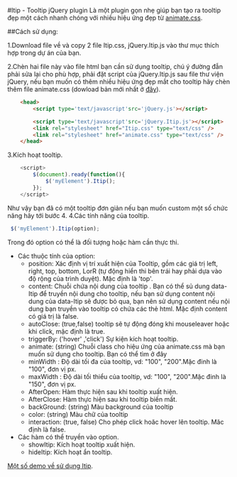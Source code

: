 #Itip - Tooltip jQuery plugin
Là một plugin gọn nhẹ  giúp bạn tạo ra tooltip đẹp một cách nhanh chóng với nhiều hiệu ứng đẹp từ [animate.css](http://daneden.github.io/animate.css/).

##Cách sử dụng: 

1.Download file về và copy 2 file Itip.css, jQuery.Itip.js vào thư mục thích hợp trong dự án của bạn.

2.Chèn hai file này vào file html bạn cần sử dụng tooltip, chú ý đường đẫn phải sửa lại cho phù hợp, phải đặt script của jQuery.Itip.js sau file thư viện jQuery, nếu bạn muốn có thêm nhiều hiệu ứng đẹp mắt cho tooltip hãy chèn thêm file animate.css (dowload bản mới nhất ở [đây](http://daneden.github.io/animate.css/)).
```html
	<head>
		<script type='text/javascript'src='jQuery.js'></script>

		<script type='text/javascript'src='jQuery.Itip.js'></script>
		<link rel="stylesheet" href="Itip.css" type="text/css" />
		<link rel="stylesheet" href="animate.css" type="text/css" />
	</head>
```

3.Kích hoạt tooltip.
```javascript
	<script>
		$(document).ready(function(){
			$('myElement').Itip();
		});
	</script>
```
  Như vậy bạn đã có một tooltip đơn giản nếu bạn muốn custom một số chức năng hãy tới bước 4.
4.Các tính năng của tooltip.
```javascript
 $('myElement').Itip(option);
```

Trong đó option có thể là đối tượng hoặc hàm cần thực thi.
* Các thuộc tính của option:
	* position: Xác định vị trí xuất hiện của Tooltip, gồm các giá trị left, right, top, bottom, LorR (tự động hiển thi bên trái hay phải dựa vào độ rộng của trình duyệt). Mặc định là 'top'.
	* content:   Chuỗi chứa nội dung của tooltip . Bạn có thể sủ dung data-Itip để truyền nội dung cho tooltip, nếu bạn sử dụng content nội dung của data-Itip sẽ được bỏ qua, bạn nên sử dụng content nếu nội dung bạn truyền vào tooltip có chứa các thẻ html. Mặc định content có giá trị là false.
	* autoClose: (true,false) tooltip sẽ tự động đóng khi mouseleaver hoặc khi click, mặc định là true.
	* triggerBy: ('hover' ,'click') Sự kiện kích hoạt tooltip.
	* animate:  (string) Chuỗi class cho hiệu ứng của animate.css mà bạn muốn sử dụng cho tooltip. Bạn có thể tìm ở đây
	* minWidth :  Độ dài tối đa của tooltip, vd: "100", "200".Mặc đinh là "100", đơn vị px.
	* maxWidth :  Độ dài tối thiểu của tooltip, vd: "100", "200".Mặc đinh là "150", đơn vị px.
	* AfterOpen: Hàm thực hiện sau khi tooltip xuất hiện.
	* AfterClose: Hàm thực hiện sau khi tooltip biến mất.
	* backGround: (string) Màu background của tooltip
	* color: (string) Màu chữ của tooltip
	* interaction: (true, false) Cho phép click hoăc hover lên tooltip. Măc định là false. 
* Các hàm có thể truyền vào option.
	* showItip: Kích hoạt tooltip xuất hiện.
	* hideItip: Kích hoạt ẩn tooltip.

[Một số demo về sử dụng Itip](http://thaimaize.com/profile/responsivehtml/Itip_jQuery_plugin/demo.html#).




